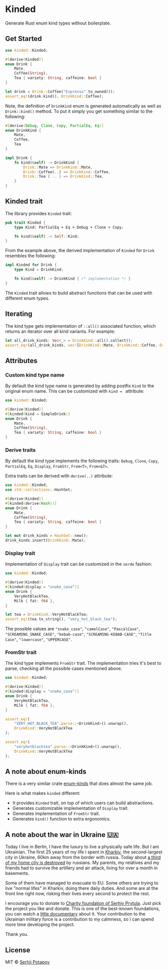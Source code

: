 # Kinded

Generate Rust enum kind types without boilerplate.

## Get Started

```rs
use kinded::Kinded;

#[derive(Kinded)]
enum Drink {
    Mate,
    Coffee(String),
    Tea { variety: String, caffeine: bool }
}

let drink = Drink::Coffee("Espresso".to_owned());
assert_eq!(drink.kind(), DrinkKind::Coffee);
```

Note, the definition of `DrinkKind` enum is generated automatically as well as `Drink::kind()` method.
To put it simply you get something similar to the following:

```rs
#[derive(Debug, Clone, Copy, PartialEq, Eq)]
enum DrinkKind {
    Mate,
    Coffee,
    Tea
}

impl Drink {
    fn kind(&self) -> DrinkKind {
        Drink::Mate => DrinkKind::Mate,
        Drink::Coffee(..) => DrinkKind::Coffee,
        Drink::Tea { .. } => DrinkKind::Tea,
    }
}
```

## Kinded trait

The library provides `Kinded` trait:

```rs
pub trait Kinded {
    type Kind: PartialEq + Eq + Debug + Clone + Copy;

    fn kind(&self) -> Self::Kind;
}
```

From the example above, the derived implementation of `Kinded` for `Drink` resembles the following:

```rs
impl Kinded for Drink {
    type Kind = DrinkKind;

    fn kind(&self) -> DrinkKind { /* implementation */ }
}
```

The `Kinded` trait allows to build abstract functions that can be used with different enum types.

## Iterating

The kind type gets implementation of `::all()` associated function, which returns an iterator over all kind variants.
For example:

```rs
let all_drink_kinds: Vec<_> = DrinkKind::all().collect();
assert_eq!(all_drink_kinds, vec![DrinkKind::Mate, DrinkKind::Coffee, DrinkKind::Tea]);
```


## Attributes

### Custom kind type name

By default the kind type name is generated by adding postfix `Kind` to the original enum name.
This can be customized with `kind = ` attribute:

```rs
use kinded::Kinded;

#[derive(Kinded)]
#[kinded(kind = SimpleDrink)]
enum Drink {
    Mate,
    Coffee(String),
    Tea { variety: String, caffeine: bool }
}
```

### Derive traits

By default the kind type implements the following traits: `Debug`, `Clone`, `Copy`, `PartialEq`, `Eq`, `Display`, `FromStr`, `From<T>`, `From<&T>`.

Extra traits can be derived with `derive(..)` attribute:

```rs
use kinded::Kinded;
use std::collections::HashSet;

#[derive(Kinded)]
#[kinded(derive(Hash))]
enum Drink {
    Mate,
    Coffee(String),
    Tea { variety: String, caffeine: bool }
}

let mut drink_kinds = HashSet::new();
drink_kinds.insert(DrinkKind::Mate);
```

### Display trait

Implementation of `Display` trait can be customized in the `serde` fashion:

```rs
use kinded::Kinded;

#[derive(Kinded)]
#[kinded(display = "snake_case")]
enum Drink {
    VeryHotBlackTea,
    Milk { fat: f64 },
}

let tea = DrinkKind::VeryHotBlackTea;
assert_eq!(tea.to_string(), "very_hot_black_tea");
```

The possible values are `"snake_case"`, `"camelCase"`, `"PascalCase"`, `"SCREAMING_SNAKE_CASE"`, `"kebab-case"`, `"SCREAMING-KEBAB-CASE"`, `"Title Case"`, `"lowercase"`, `"UPPERCASE"`.

### FromStr trait

The kind type implements `FromStr` trait. The implementation tries it's best to parse, checking all the possible cases mentioned above.

```rs
use kinded::Kinded;

#[derive(Kinded)]
#[kinded(display = "snake_case")]
enum Drink {
    VeryHotBlackTea,
    Milk { fat: f64 },
}

assert_eq!(
    "VERY_HOT_BLACK_TEA".parse::<DrinkKind>().unwrap(),
    DrinkKind::VeryHotBlackTea
);

assert_eq!(
    "veryhotblacktea".parse::<DrinkKind>().unwrap(),
    DrinkKind::VeryHotBlackTea
);
```


## A note about enum-kinds

There is a very similar crate [enum-kinds](https://github.com/Soft/enum-kinds) that does almost the same job.

Here is what makes `kinded` different:
* It provides `Kinded` trait, on top of which users can build abstractions.
* Generates customizable implementation of `Display` trait.
* Generates implementation of `FromStr` trait.
* Generates `kind()` function to extra ergonomics.

## A note about the war in Ukraine 🇺🇦

Today I live in Berlin, I have the luxury to live a physically safe life.
But I am Ukrainian. The first 25 years of my life I spent in [Kharkiv](https://en.wikipedia.org/wiki/Kharkiv),
the second-largest city in Ukraine, 60km away from the border with russia. Today about [a third of my home city is destroyed](https://www.youtube.com/watch?v=ihoufBFSZds) by russians.
My parents, my relatives and my friends had to survive the artillery and air attack, living for over a month in basements.

Some of them have managed to evacuate to EU. Some others are trying to live "normal lifes" in Kharkiv, doing there daily duties.
And some are at the front line right now, risking their lives every second to protect the rest.

I encourage you to donate to [Charity foundation of Serhiy Prytula](https://prytulafoundation.org/en).
Just pick the project you like and donate. This is one of the best-known foundations, you can watch a [little documentary](https://www.youtube.com/watch?v=VlmWqoeub1Q) about it.
Your contribution to the Ukrainian military force is a contribution to my calmness, so I can spend more time developing the project.

Thank you.


## License

MIT © [Serhii Potapov](https://www.greyblake.com)
